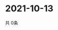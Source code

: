 # 2021-10-13
  共 0条

  <!-- BEGIN -->
  <!-- 最后更新时间Wed Oct 13 2021 03:03:30 GMT+0000 (Coordinated Universal Time) -->
  
  <!-- END -->
  
  